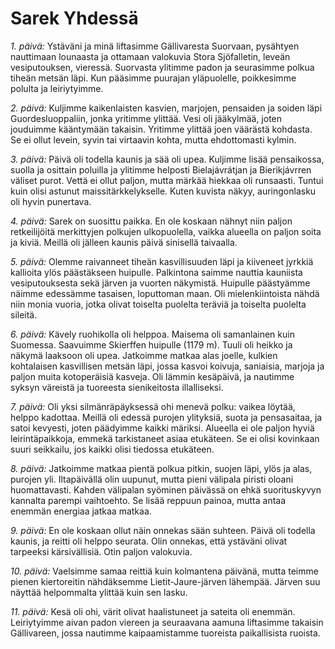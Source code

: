 # Sarek Yhdessä

*1. päivä:* Ystäväni ja minä liftasimme Gällivaresta Suorvaan, pysähtyen nauttimaan lounaasta ja ottamaan valokuvia Stora Sjöfalletin, leveän vesiputouksen, vieressä. Suorvasta ylitimme padon ja seurasimme polkua tiheän metsän läpi. Kun pääsimme puurajan yläpuolelle, poikkesimme polulta ja leiriytyimme.

*2. päivä:* Kuljimme kaikenlaisten kasvien, marjojen, pensaiden ja soiden läpi Guordesluoppaliin, jonka yritimme ylittää. Vesi oli jääkylmää, joten jouduimme kääntymään takaisin. Yritimme ylittää joen väärästä kohdasta. Se ei ollut levein, syvin tai virtaavin kohta, mutta ehdottomasti kylmin.

*3. päivä:* Päivä oli todella kaunis ja sää oli upea. Kuljimme lisää pensaikossa, suolla ja osittain poluilla ja ylitimme helposti Bielajávrátjan ja Bierikjávrren väliset purot. Vettä ei ollut paljon, mutta märkää hiekkaa oli runsaasti. Tuntui kuin olisi astunut maissitärkkelykselle. Kuten kuvista näkyy, auringonlasku oli hyvin punertava.

*4. päivä:* Sarek on suosittu paikka. En ole koskaan nähnyt niin paljon retkeilijöitä merkittyjen polkujen ulkopuolella, vaikka alueella on paljon soita ja kiviä. Meillä oli jälleen kaunis päivä sinisellä taivaalla.

*5. päivä:* Olemme raivanneet tiheän kasvillisuuden läpi ja kiiveneet jyrkkiä kallioita ylös päästäkseen huipulle. Palkintona saimme nauttia kauniista vesiputouksesta sekä järven ja vuorten näkymistä. Huipulle päästyämme näimme edessämme tasaisen, loputtoman maan. Oli mielenkiintoista nähdä niin monia vuoria, jotka olivat toiselta puolelta teräviä ja toiselta puolelta sileitä.

*6. päivä:* Kävely ruohikolla oli helppoa. Maisema oli samanlainen kuin Suomessa. Saavuimme Skierffen huipulle (1179 m). Tuuli oli heikko ja näkymä laaksoon oli upea. Jatkoimme matkaa alas joelle, kulkien kohtalaisen kasvillisen metsän läpi, jossa kasvoi koivuja, saniaisia, marjoja ja paljon muita kotoperäisiä kasveja. Oli lämmin kesäpäivä, ja nautimme syksyn väreistä ja tuoreesta sienikeitosta illalliseksi.

*7. päivä:* Oli yksi silmänräpäyksessä ohi menevä polku: vaikea löytää, helppo kadottaa. Meillä oli edessä purojen ylityksiä, suota ja pensasaitaa, ja satoi kevyesti, joten päädyimme kaikki märiksi. Alueella ei ole paljon hyviä leirintäpaikkoja, emmekä tarkistaneet asiaa etukäteen. Se ei olisi kovinkaan suuri seikkailu, jos kaikki olisi tiedossa etukäteen.

*8. päivä:* Jatkoimme matkaa pientä polkua pitkin, suojen läpi, ylös ja alas, purojen yli. Iltapäivällä olin uupunut, mutta pieni välipala piristi oloani huomattavasti. Kahden välipalan syöminen päivässä on ehkä suorituskyvyn kannalta parempi vaihtoehto. Se lisää reppuun painoa, mutta antaa enemmän energiaa jatkaa matkaa.

*9. päivä:* En ole koskaan ollut näin onnekas sään suhteen. Päivä oli todella kaunis, ja reitti oli helppo seurata. Olin onnekas, että ystäväni olivat tarpeeksi kärsivällisiä. Otin paljon valokuvia.

*10. päivä:* Vaelsimme samaa reittiä kuin kolmantena päivänä, mutta teimme pienen kiertoreitin nähdäksemme Lietit-Jaure-järven lähempää. Järven suu näyttää helpommalta ylittää kuin sen lasku.

*11. päivä:* Kesä oli ohi, värit olivat haalistuneet ja sateita oli enemmän. Leiriytyimme aivan padon viereen ja seuraavana aamuna liftasimme takaisin Gällivareen, jossa nautimme kaipaamistamme tuoreista paikallisista ruoista.
